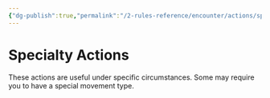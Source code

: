 ```yaml
---
{"dg-publish":true,"permalink":"/2-rules-reference/encounter/actions/specialty-actions/specialty-actions/"}
---
```


# Specialty Actions

These actions are useful under specific circumstances. Some may require you to have a special movement type.
